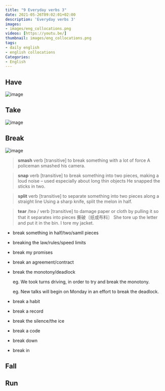 ```yaml
---
title: "9 Everyday verbs 3"
date: 2021-05-26T09:02:01+02:00
description: 'Everyday verbs 3'
images:
- images/eng_collocations.png
videos: [https://youtu.be/]
thumbnail: images/eng_collocations.png
tags:
- daily english
- english collocations
Categories:
- English
---
```

## Have

![image](https://user-images.githubusercontent.com/65668613/119621743-c3dc2d80-be06-11eb-8c21-f98ca68a8269.png)

## Take

![image](https://user-images.githubusercontent.com/65668613/119622085-203f4d00-be07-11eb-8108-7223cbc86277.png)

## Break

![image](https://user-images.githubusercontent.com/65668613/119622710-b2475580-be07-11eb-880a-ab05bed773ce.png)

> **smash** verb [transitive] to break something with a lot of force
A policeman smashed his camera.

> **snap** verb [transitive] to break something into two pieces, making a loud noise – used especially about long thin objects
He snapped the sticks in two.

> **split** verb [transitive] to separate something into two pieces along a straight line
Using a sharp knife, split the melon in half.

> **tear** /teə / verb [transitive] to damage paper or cloth by pulling it so that it separates into pieces 撕破〔纸或布料〕
She tore up the letter and put it in the bin.
I tore my jacket.

* break something in half/two/samll pieces
* breaking the law/rules/speed limits
* break my promises
* break an agreement/contract
* break the monotony/deadlock

  eg. We took turns driving, in order to try and break the monotony.

  eg. New talks will begin on Monday in an effort to break the deadlock.
*  break a habit
*  break a record
*  break the silence/the ice
*  break a code
*  break down
*  break in

## Fall
## Run
